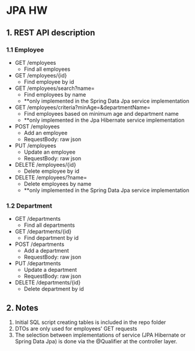# JPA HW
## 1. REST API description
### 1.1 Employee
- GET /employees 
  - Find all employees
- GET /employees/{id} 
  - Find employee by id 
- GET /employees/search?name=
  - Find employees by name
  - **only implemented in the Spring Data Jpa service implementation
- GET /employees/criteria?minAge=&departmentName=
  - Find employees based on minimum age and department name
  - **only implemented in the Jpa Hibernate service implementation 
- POST /employees
  - Add an employee 
  - RequestBody: raw json
- PUT /employees
  - Update an employee
  - RequestBody: raw json
- DELETE /employees/{id}
  - Delete employee by id
- DELETE /employees/?name=
  - Delete employees by name
  - **only implemented in the Spring Data Jpa service implementation
### 1.2 Department
- GET /departments
    - Find all departments
- GET /departments/{id}
    - Find department by id
- POST /departments
    - Add a department
    - RequestBody: raw json
- PUT /departments
    - Update a department
    - RequestBody: raw json
- DELETE /departments/{id}
    - Delete department by id

## 2. Notes
1. Initial SQL script creating tables is included in the repo folder
2. DTOs are only used for employees' GET requests
3. The selection between implementations of service (JPA Hibernate or Spring Data Jpa) is done via the @Qualifier at the controller layer.